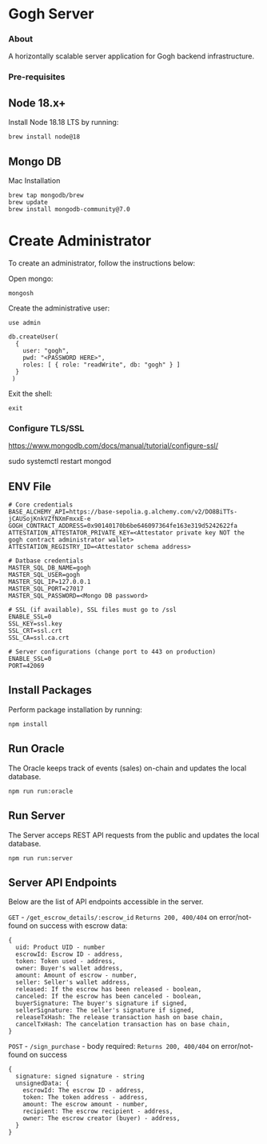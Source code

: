 # Gogh Server

### About

A horizontally scalable server application for Gogh backend infrastructure.

### Pre-requisites

## Node 18.x+

Install Node 18.18 LTS by running:

```
brew install node@18
```

## Mongo DB

Mac Installation

```
brew tap mongodb/brew
brew update
brew install mongodb-community@7.0
```

# Create Administrator

To create an administrator, follow the instructions below:

Open mongo:

`mongosh`

Create the administrative user:

```
use admin
```

```
db.createUser(
  {
    user: "gogh",
    pwd: "<PASSWORD HERE>",
    roles: [ { role: "readWrite", db: "gogh" } ]
  }
 )
```

Exit the shell:

```
exit
```

### Configure TLS/SSL

https://www.mongodb.com/docs/manual/tutorial/configure-ssl/

sudo systemctl restart mongod

## ENV File

```
# Core credentials
BASE_ALCHEMY_API=https://base-sepolia.g.alchemy.com/v2/DO8BiTTs-jCAUSojKnkVZfNXmFmxxE-e
GOGH_CONTRACT_ADDRESS=0x90140170b6be646097364fe163e319d5242622fa
ATTESTATION_ATTESTATOR_PRIVATE_KEY=<Attestator private key NOT the gogh contract administrator wallet>
ATTESTATION_REGISTRY_ID=<Attestator schema address>

# Datbase credentials
MASTER_SQL_DB_NAME=gogh
MASTER_SQL_USER=gogh
MASTER_SQL_IP=127.0.0.1
MASTER_SQL_PORT=27017
MASTER_SQL_PASSWORD=<Mongo DB password>

# SSL (if available), SSL files must go to /ssl
ENABLE_SSL=0
SSL_KEY=ssl.key
SSL_CRT=ssl.crt
SSL_CA=ssl.ca.crt

# Server configurations (change port to 443 on production)
ENABLE_SSL=0
PORT=42069
```

## Install Packages

Perform package installation by running:

```
npm install
```

## Run Oracle

The Oracle keeps track of events (sales) on-chain and updates the local database.

```
npm run run:oracle
```

## Run Server

The Server acceps REST API requests from the public and updates the local database.

```
npm run run:server
```

## Server API Endpoints

Below are the list of API endpoints accessible in the server.

`GET` - `/get_escrow_details/:escrow_id`
`Returns 200, 400/404` on error/not-found on success with escrow data:

```
{
  uid: Product UID - number
  escrowId: Escrow ID - address,
  token: Token used - address,
  owner: Buyer's wallet address,
  amount: Amount of escrow - number,
  seller: Seller's wallet address,
  released: If the escrow has been released - boolean,
  canceled: If the escrow has been canceled - boolean,
  buyerSignature: The buyer's signature if signed,
  sellerSignature: The seller's signature if signed,
  releaseTxHash: The release transaction hash on base chain,
  cancelTxHash: The cancelation transaction has on base chain,
}
```

`POST` - `/sign_purchase` - body required:
`Returns 200, 400/404` on error/not-found on success

```
{
  signature: signed signature - string
  unsignedData: {
    escrowId: The escrow ID - address,
    token: The token address - address,
    amount: The escrow amount - number,
    recipient: The escrow recipient - address,
    owner: The escrow creator (buyer) - address,
  }
}
```
